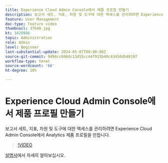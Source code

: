```yaml
---
title: Experience Cloud Admin Console에서 제품 프로필 만들기
description: 보고서 세트, 지표, 차원 및 도구에 대한 액세스를 관리하려면 Experience Cloud Admin Console에서 Analytics 제품 프로필을 만듭니다.
feature: User Management
doc-type: feature video
thumbnail: 37648.jpg
kt: 3428986
topic: Administration
role: Admin
level: Beginner
last-substantial-update: 2024-05-07T00:00:00Z
source-git-commit: 9d90cc880dc13d55cc44f915b40c43450db48197
workflow-type: tm+mt
source-wordcount: '66'
ht-degree: 10%

---
```


# Experience Cloud Admin Console에서 제품 프로필 만들기

보고서 세트, 지표, 차원 및 도구에 대한 액세스를 관리하려면 Experience Cloud Admin Console에서 Analytics 제품 프로필을 만듭니다.

>[!VIDEO](https://video.tv.adobe.com/v/3428986/?learn=on)

[설명서](https://experienceleague.adobe.com/en/docs/analytics/admin/admin-console/permissions/product-profile)에서 자세히 알아보십시오.
